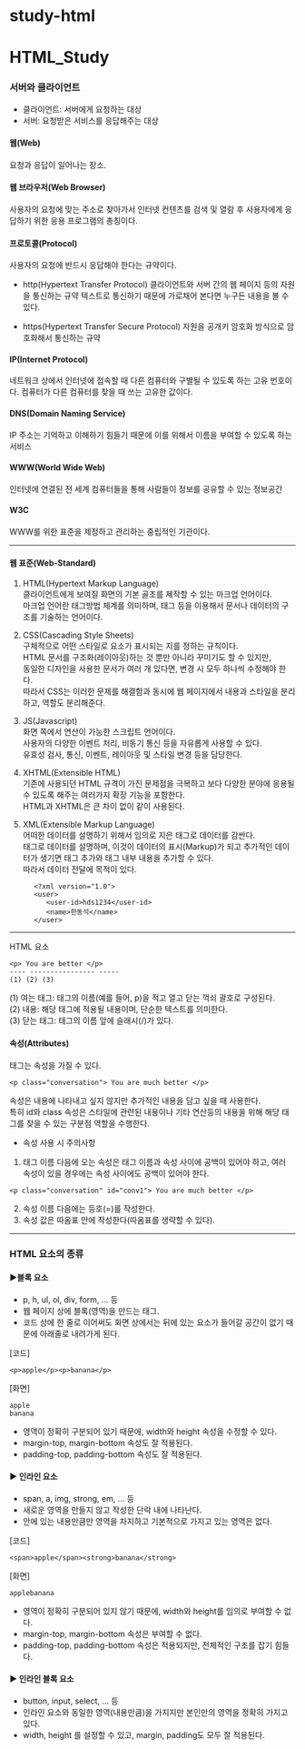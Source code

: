 # study-html

# HTML_Study

### 서버와 클라이언트

-   클라이언트: 서버에게 요청하는 대상
-   서버: 요청받은 서비스를 응답해주는 대상

#### 웹(Web)

요청과 응답이 일어나는 장소.

#### 웹 브라우저(Web Browser)

사용자의 요청에 맞는 주소로 찾아가서 인터넷 컨텐츠를 검색 및 열람 후
사용자에게 응답하기 위한 응용 프로그램의 총칭이다.

#### 프로토콜(Protocol)

사용자의 요청에 반드시 응답해야 한다는 규약이다.

-   http(Hypertext Transfer Protocol)
    클라이언트와 서버 간의 웹 페이지 등의 자원을 통신하는 규약
    텍스트로 통신하기 때문에 가로채어 본다면 누구든 내용을 볼 수 있다.

-   https(Hypertext Transfer Secure Protocol)
    자원을 공개키 암호화 방식으로 암호화해서 통신하는 규약

#### IP(Internet Protocol)

네트워크 상에서 인터넷에 접속할 때 다른 컴퓨터와 구별될 수 있도록 하는 고유 번호이다.
컴퓨터가 다른 컴퓨터를 찾을 때 쓰는 고유한 값이다.

#### DNS(Domain Naming Service)

IP 주소는 기억하고 이해하기 힘들기 때문에 이를 위해서 이름을 부여할 수 있도록 하는 서비스

#### WWW(World Wide Web)

인터넷에 연결된 전 세계 컴퓨터들을 통해 사람들이 정보를 공유할 수 있는 정보공간

#### W3C

WWW를 위한 표준을 제정하고 관리하는 중립적인 기관이다.

---

#### 웹 표준(Web-Standard)

1. HTML(Hypertext Markup Language)<br>
   클라이언트에게 보여질 화면의 기본 골조를 제작할 수 있는 마크업 언어이다.<br>
   마크업 언어란 태그방법 체계를 의미하며, 태그 등을 이용해서 문서나 데이터의 구조를 기술하는 언어이다.

2. CSS(Cascading Style Sheets)<br>
   구체적으로 어떤 스타일로 요소가 표시되는 지를 정하는 규칙이다.<br>
   HTML 문서를 구조화(레이아웃)하는 것 뿐만 아니라 꾸미기도 할 수 있지만,<br>
   동일한 디자인을 사용한 문서가 여러 개 있다면, 변경 시 모두 하나씩 수정해야 한다.<br>
   따라서 CSS는 이러한 문제를 해결함과 동시에 웹 페이지에서 내용과 스타일을 분리하고,
   역할도 분리해준다.

3. JS(Javascript)<br>
   화면 쪽에서 연산이 가능한 스크립트 언어이다.<br>
   사용자의 다양한 이벤트 처리, 비동기 통신 등을 자유롭게 사용할 수 있다.<br>
   유효성 검사, 통신, 이벤트, 레이아웃 및 스타일 변경 등을 담당한다.

4. XHTML(Extensible HTML)<br>
   기존에 사용되던 HTML 규격이 가진 문제점을 극복하고 보다 다양한 분야에 응용될 수 있도록
   해주는 여러가지 확장 기능을 포함한다.<br>
   HTML과 XHTML은 큰 차이 없이 같이 사용된다.

5. XML(Extensible Markup Language)<br>
   어떠한 데이터를 설명하기 위해서 임의로 지은 태그로 데이터를 감싼다.<br>
   태그로 데이터를 설명하며, 이것이 데이터의 표시(Markup)가 되고 추가적인 데이터가 생기면
   태그 추가와 태그 내부 내용을 추가할 수 있다.<br>
   따라서 데이터 전달에 목적이 있다.

```
      <?xml version="1.0">
      <user>
         <user-id>hds1234</user-id>
         <name>한동석</name>
      </user>
```

---

HTML 요소

```
<p> You are better </p>
---- ---------------- -----
(1) (2) (3)
```

(1) 여는 태그: 태그의 이름(예를 들어, p)을 적고 열고 닫는 꺽쇠 괄호로 구성된다.<br>
(2) 내용: 해당 태그에 적용될 내용이며, 단순한 텍스트를 의미한다.<br>
(3) 닫는 태그: 태그의 이름 앞에 슬래시(/)가 있다.

#### 속성(Attributes)

태그는 속성을 가질 수 있다.

```
<p class="conversation"> You are much better </p>
```

속성은 내용에 나타내고 싶지 않지만 추가적인 내용을 담고 싶을 때 사용한다.<br>
특히 id와 class 속성은 스타일에 관련된 내용이나 기타 연산등의 내용을 위해 해당 태그를 찾을 수 있는 구분점 역할을 수행한다.

-   속성 사용 시 주의사항

1. 태그 이름 다음에 오는 속성은 태그 이름과 속성 사이에 공백이 있어야 하고,
   여러 속성이 있을 경우에는 속성 사이에도 공백이 있어야 한다.

```
<p class="conversation" id="conv1"> You are much better </p>
```

2. 속성 이름 다음에는 등호(=)를 작성한다.
3. 속성 값은 따옴표 안에 작성한다(따옴표를 생략할 수 있다).

---

### HTML 요소의 종류

#### ▶블록 요소

-   p, h, ul, ol, div, form, ... 등
-   웹 페이지 상에 블록(영역)을 만드는 태그.
-   코드 상에 한 줄로 이어써도 화면 상에서는 뒤에 있는 요소가 들어갈 공간이 없기 때문에
    아래줄로 내려가게 된다.

[코드]

```
<p>apple</p><p>banana</p>
```

[화면]

```
apple
banana
```

-   영역이 정확히 구분되어 있기 때문에, width와 height 속성을 수정할 수 있다.
-   margin-top, margin-bottom 속성도 잘 적용된다.
-   padding-top, padding-bottom 속성도 잘 적용된다.

#### ▶ 인라인 요소

-   span, a, img, strong, em, ... 등
-   새로운 영역을 만들지 않고 작성한 단락 내에 나타난다.
-   안에 있는 내용만큼만 영역을 차지하고 기본적으로 가지고 있는 영역은 없다.

[코드]

```
<span>apple</span><strong>banana</strong>
```

[화면]

```
applebanana
```

-   영역이 정확히 구분되어 있지 않기 때문에, width와 height를 임의로 부여할 수 없다.
-   margin-top, margin-bottom 속성은 부여할 수 없다.
-   padding-top, padding-bottom 속성은 적용되지만, 전체적인 구조를 잡기 힘들다.

#### ▶ 인라인 블록 요소

-   button, input, select, ... 등
-   인라인 요소와 동일한 영역(내용만큼)을 가지지만 본인만의 영역을 정확히 가지고 있다.
-   width, height 를 설정할 수 있고, margin, padding도 모두 잘 적용된다.

